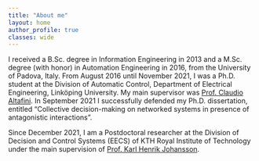 ```yaml
---
title: "About me"
layout: home
author_profile: true
classes: wide
---
```


I received a B.Sc. degree in Information Engineering in 2013 and a M.Sc. degree (with honor) in Automation Engineering in 2016, from the University of Padova, Italy. From August 2016 until November 2021, I was a Ph.D. student at the Division of Automatic Control, Department of Electrical Engineering, Linköping University. My main supervisor was [Prof. Claudio Altafini](https://users.isy.liu.se/en/rt/claal20/). In September 2021 I successfully defended my Ph.D.  dissertation, entitled “Collective decision-making on networked systems in presence of antagonistic interactions”.

Since December 2021, I am a Postdoctoral researcher at the Division of Decision and Control Systems (EECS) of KTH Royal Institute of Technology under the main supervision of [Prof. Karl Henrik Johansson](https://people.kth.se/~kallej/).
